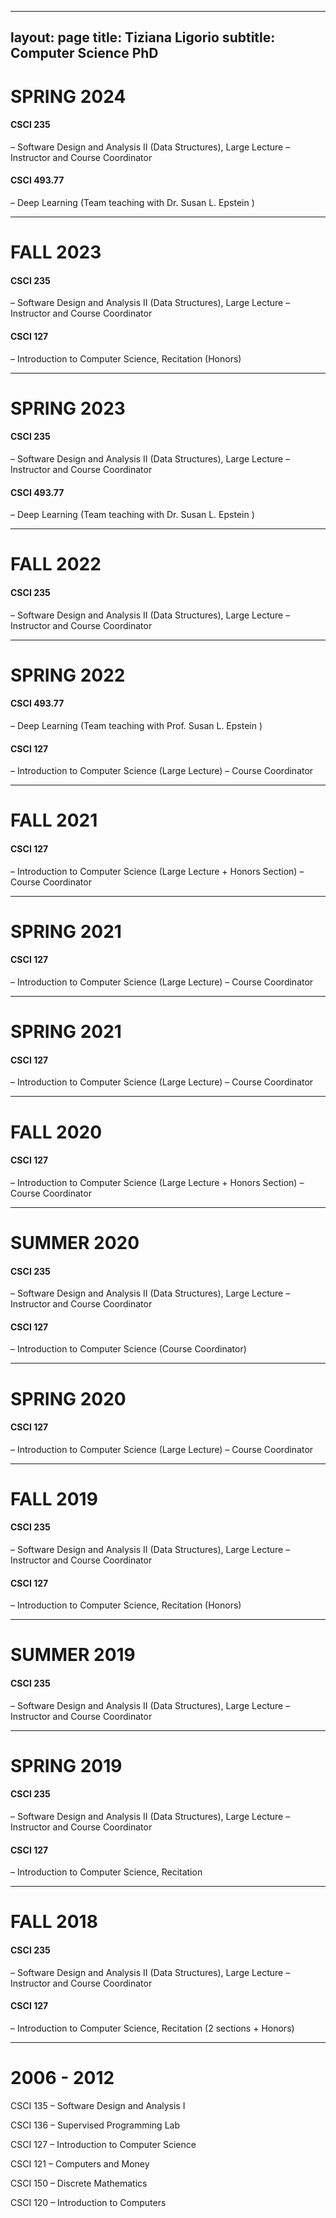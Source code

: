 
---
layout: page
title: Tiziana Ligorio
subtitle: Computer Science PhD
---



# SPRING 2024

#### CSCI 235
– Software Design and Analysis II  (Data Structures), Large Lecture
– Instructor and Course Coordinator

#### CSCI 493.77
– Deep Learning (Team teaching with Dr. Susan L. Epstein )

________________________________________________________________________


# FALL 2023

#### CSCI 235
– Software Design and Analysis II  (Data Structures), Large Lecture
– Instructor and Course Coordinator

#### CSCI 127
– Introduction to Computer Science, Recitation  (Honors)
________________________________________________________________________

# SPRING 2023

#### CSCI 235
– Software Design and Analysis II  (Data Structures), Large Lecture
– Instructor and Course Coordinator

#### CSCI 493.77
– Deep Learning (Team teaching with Dr. Susan L. Epstein )

________________________________________________________________________


# FALL 2022

#### CSCI 235
– Software Design and Analysis II  (Data Structures), Large Lecture
– Instructor and Course Coordinator

________________________________________________________________________


# SPRING 2022


#### CSCI 493.77
– Deep Learning (Team teaching with Prof. Susan L. Epstein )


#### CSCI 127
– Introduction to Computer Science  (Large Lecture)
– Course Coordinator

________________________________________________________________________


# FALL 2021

#### CSCI 127
– Introduction to Computer Science  (Large Lecture + Honors Section)
– Course Coordinator

________________________________________________________________________


 
# SPRING 2021

#### CSCI 127
– Introduction to Computer Science  (Large Lecture)
– Course Coordinator

________________________________________________________________________


# SPRING 2021

#### CSCI 127
– Introduction to Computer Science  (Large Lecture)
– Course Coordinator

________________________________________________________________________

# FALL 2020
 
#### CSCI 127
– Introduction to Computer Science  (Large Lecture + Honors Section)
– Course Coordinator

________________________________________________________________________


# SUMMER 2020
 
#### CSCI 235
– Software Design and Analysis II  (Data Structures), Large Lecture
– Instructor and Course Coordinator

#### CSCI 127
– Introduction to Computer Science (Course Coordinator)

________________________________________________________________________


# SPRING 2020

#### CSCI 127
– Introduction to Computer Science  (Large Lecture)
– Course Coordinator

________________________________________________________________________


# FALL 2019

#### CSCI 235
– Software Design and Analysis II  (Data Structures), Large Lecture
– Instructor and Course Coordinator

#### CSCI 127
– Introduction to Computer Science, Recitation  (Honors)

________________________________________________________________________


# SUMMER 2019

#### CSCI 235
– Software Design and Analysis II  (Data Structures), Large Lecture
– Instructor and Course Coordinator

________________________________________________________________________

# SPRING 2019

#### CSCI 235
– Software Design and Analysis II  (Data Structures), Large Lecture
– Instructor and Course Coordinator

#### CSCI 127
– Introduction to Computer Science, Recitation

________________________________________________________________________

# FALL 2018

#### CSCI 235
– Software Design and Analysis II  (Data Structures), Large Lecture
– Instructor and Course Coordinator

#### CSCI 127
– Introduction to Computer Science, Recitation  (2 sections + Honors)

________________________________________________________________________


# 2006 - 2012

CSCI 135
– Software Design and Analysis I

CSCI 136
– Supervised Programming Lab

CSCI 127
– Introduction to Computer Science

CSCI 121
– Computers and Money

CSCI 150
– Discrete Mathematics

CSCI 120
– Introduction to Computers
